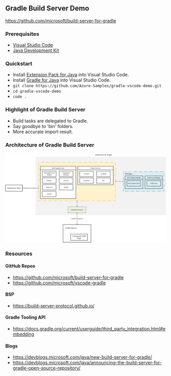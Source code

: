 ## Gradle Build Server Demo
https://github.com/microsoft/build-server-for-gradle

### Prerequisites
- [Visual Studio Code](https://code.visualstudio.com/)
- [Java Development Kit](https://adoptium.net/)

### Quickstart
- Install [Extension Pack for Java](https://marketplace.visualstudio.com/items?itemName=vscjava.vscode-java-pack) into Visual Studio Code.
- Install [Gradle for Java](https://marketplace.visualstudio.com/items?itemName=vscjava.vscode-gradle) into Visual Studio Code.
- `git clone https://github.com/Azure-Samples/gradle-vscode-demo.git`
- `cd gradle-vscode-demo`
- `code .`

### Highlight of Gradle Build Server
- Build tasks are delegated to Gradle.
- Say goodbye to 'bin' folders.
- More accurate import result.

### Architecture of Gradle Build Server

![Architecture](https://github.com/microsoft/build-server-for-gradle/blob/develop/images/architecture.png?raw=true)

### Resources
#### GitHub Repos
- https://github.com/microsoft/build-server-for-gradle
- https://github.com/microsoft/vscode-gradle

#### BSP
- https://build-server-protocol.github.io/

#### Gradle Tooling API
- https://docs.gradle.org/current/userguide/third_party_integration.html#embedding

#### Blogs
- https://devblogs.microsoft.com/java/new-build-server-for-gradle/
- https://devblogs.microsoft.com/java/announcing-the-build-server-for-gradle-open-source-repository/

